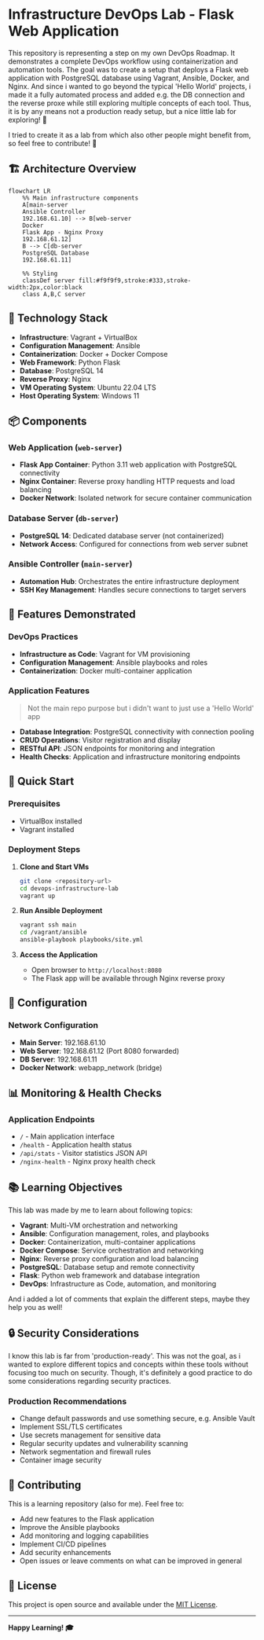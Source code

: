 # Infrastructure DevOps Lab - Flask Web Application

This repository is representing a step on my own DevOps Roadmap. It demonstrates a complete DevOps workflow using containerization and automation tools. The goal was to create a setup that deploys a Flask web application with PostgreSQL database using Vagrant, Ansible, Docker, and Nginx. And since i wanted to go beyond the typical 'Hello World' projects, i made it a fully automated process and added e.g. the DB connection and the reverse proxe while still exploring multiple concepts of each tool. Thus, it is by any means not a production ready setup, but a nice little lab for exploring! 🚀

I tried to create it as a lab from which also other people might benefit from, so feel free to contribute! :wave:


## 🏗️ Architecture Overview

```mermaid
flowchart LR
    %% Main infrastructure components
    A[main-server 
    Ansible Controller 
    192.168.61.10] --> B[web-server
    Docker
    Flask App - Nginx Proxy
    192.168.61.12]
    B --> C[db-server
    PostgreSQL Database
    192.168.61.11]
    
    %% Styling
    classDef server fill:#f9f9f9,stroke:#333,stroke-width:2px,color:black
    class A,B,C server
```

## 🚀 Technology Stack

- **Infrastructure**: Vagrant + VirtualBox
- **Configuration Management**: Ansible
- **Containerization**: Docker + Docker Compose
- **Web Framework**: Python Flask
- **Database**: PostgreSQL 14
- **Reverse Proxy**: Nginx
- **VM Operating System**: Ubuntu 22.04 LTS
- **Host Operating System**: Windows 11

## 📦 Components

### Web Application (`web-server`)
- **Flask App Container**: Python 3.11 web application with PostgreSQL connectivity
- **Nginx Container**: Reverse proxy handling HTTP requests and load balancing
- **Docker Network**: Isolated network for secure container communication

### Database Server (`db-server`)
- **PostgreSQL 14**: Dedicated database server (not containerized)
- **Network Access**: Configured for connections from web server subnet

### Ansible Controller (`main-server`)
- **Automation Hub**: Orchestrates the entire infrastructure deployment
- **SSH Key Management**: Handles secure connections to target servers

## 🎯 Features Demonstrated

### DevOps Practices
- **Infrastructure as Code**: Vagrant for VM provisioning
- **Configuration Management**: Ansible playbooks and roles
- **Containerization**: Docker multi-container application

### Application Features
> Not the main repo purpose but i didn't want to just use a 'Hello World' app

- **Database Integration**: PostgreSQL connectivity with connection pooling
- **CRUD Operations**: Visitor registration and display 
- **RESTful API**: JSON endpoints for monitoring and integration
- **Health Checks**: Application and infrastructure monitoring endpoints

## 🚀 Quick Start

### Prerequisites
- VirtualBox installed
- Vagrant installed

### Deployment Steps

1. **Clone and Start VMs**
   ```bash
   git clone <repository-url>
   cd devops-infrastructure-lab
   vagrant up
   ```

2. **Run Ansible Deployment**
   ```bash
   vagrant ssh main
   cd /vagrant/ansible
   ansible-playbook playbooks/site.yml
   ```

3. **Access the Application**
   - Open browser to `http://localhost:8080`
   - The Flask app will be available through Nginx reverse proxy

## 🔧 Configuration

### Network Configuration
- **Main Server**: 192.168.61.10
- **Web Server**: 192.168.61.12 (Port 8080 forwarded)
- **DB Server**: 192.168.61.11
- **Docker Network**: webapp_network (bridge)

## 📊 Monitoring & Health Checks

### Application Endpoints
- `/` - Main application interface
- `/health` - Application health status
- `/api/stats` - Visitor statistics JSON API
- `/nginx-health` - Nginx proxy health check


## 📚 Learning Objectives

This lab was made by me to learn about following topics:
- **Vagrant**: Multi-VM orchestration and networking
- **Ansible**: Configuration management, roles, and playbooks
- **Docker**: Containerization, multi-container applications
- **Docker Compose**: Service orchestration and networking
- **Nginx**: Reverse proxy configuration and load balancing
- **PostgreSQL**: Database setup and remote connectivity
- **Flask**: Python web framework and database integration
- **DevOps**: Infrastructure as Code, automation, and monitoring

And i added a lot of comments that explain the different steps, maybe they help you as well! 

## 🔒 Security Considerations

I know this lab is far from 'production-ready'. This was not the goal, as i wanted to explore different topics
and concepts within these tools without focusing too much on security. Though, it's definitely a good practice to
do some considerations regarding security practices.

### Production Recommendations
- Change default passwords and use something secure, e.g. Ansible Vault
- Implement SSL/TLS certificates
- Use secrets management for sensitive data
- Regular security updates and vulnerability scanning
- Network segmentation and firewall rules
- Container image security

## 🤝 Contributing

This is a learning repository (also for me). Feel free to:
- Add new features to the Flask application
- Improve the Ansible playbooks
- Add monitoring and logging capabilities
- Implement CI/CD pipelines
- Add security enhancements
- Open issues or leave comments on what can be improved in general

## 📄 License

This project is open source and available under the [MIT License](LICENSE).

---

**Happy Learning! 🎓**